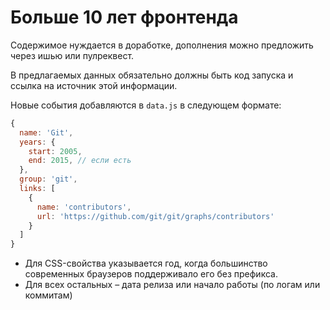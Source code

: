 # Больше 10 лет фронтенда

Содержимое нуждается в доработке, дополнения можно предложить через ишью или пулреквест. 

В предлагаемых данных обязательно должны быть код запуска и ссылка на источник этой информации.

Новые события добавляются в `data.js` в следующем формате:

```js
{
  name: 'Git',
  years: {
    start: 2005,
    end: 2015, // если есть
  },
  group: 'git',
  links: [
    {
      name: 'contributors',
      url: 'https://github.com/git/git/graphs/contributors'
    }
  ]
}
```

- Для CSS-свойства указывается год, когда большинство современных браузеров поддерживало его без префикса.
- Для всех остальных – дата релиза или начало работы (по логам или коммитам)
